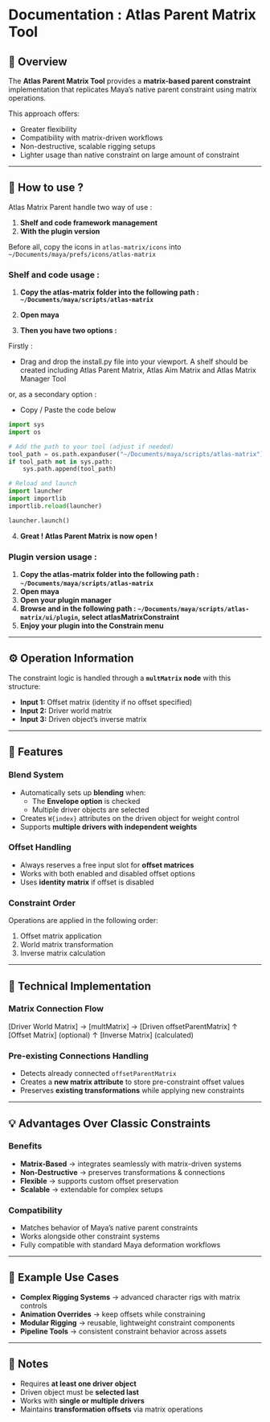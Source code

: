 # Documentation : Atlas Parent Matrix Tool

## 📖 Overview
The **Atlas Parent Matrix Tool** provides a **matrix-based parent constraint** implementation that replicates Maya’s native parent constraint using matrix operations.  

This approach offers:
- Greater flexibility  
- Compatibility with matrix-driven workflows  
- Non-destructive, scalable rigging setups
- Lighter usage than native constraint on large amount of constraint

---

## 🚀 How to use ?

Atlas Matrix Parent handle two way of use :

1. **Shelf and code framework management**
2. **With the plugin version**  

Before all, copy the icons in ```atlas-matrix/icons``` into ```~/Documents/maya/prefs/icons/atlas-matrix```

### Shelf and code usage :

1. **Copy the atlas-matrix folder into the following path : ```~/Documents/maya/scripts/atlas-matrix```**
2. **Open maya**

3. **Then you have two options :** 

Firstly :
- Drag and drop the install.py file into your viewport. A shelf should be created including Atlas Parent Matrix, Atlas Aim Matrix and Atlas Matrix Manager Tool

or, as a secondary option :

- Copy / Paste the code below

```python
import sys
import os

# Add the path to your tool (adjust if needed)
tool_path = os.path.expanduser("~/Documents/maya/scripts/atlas-matrix")
if tool_path not in sys.path:
    sys.path.append(tool_path)

# Reload and launch
import launcher
import importlib
importlib.reload(launcher)

launcher.launch()
```

4. **Great ! Atlas Parent Matrix is now open !** 

### Plugin version usage :

1. **Copy the atlas-matrix folder into the following path : ```~/Documents/maya/scripts/atlas-matrix```**
2. **Open maya**
3. **Open your plugin manager**
4. **Browse and in the following path : ```~/Documents/maya/scripts/atlas-matrix/ui/plugin```, select atlasMatrixConstraint**
5. **Enjoy your plugin into the Constrain menu**

---

## ⚙️ Operation Information
The constraint logic is handled through a **`multMatrix` node** with this structure:

- **Input 1:** Offset matrix (identity if no offset specified)  
- **Input 2:** Driver world matrix  
- **Input 3:** Driven object’s inverse matrix  

---

## 🌟 Features

### Blend System
- Automatically sets up **blending** when:
  - The **Envelope option** is checked  
  - Multiple driver objects are selected  
- Creates `W{index}` attributes on the driven object for weight control  
- Supports **multiple drivers with independent weights**  

### Offset Handling
- Always reserves a free input slot for **offset matrices**  
- Works with both enabled and disabled offset options  
- Uses **identity matrix** if offset is disabled  

### Constraint Order
Operations are applied in the following order:
1. Offset matrix application  
2. World matrix transformation  
3. Inverse matrix calculation  

---

## 🔧 Technical Implementation

### Matrix Connection Flow
[Driver World Matrix] → [multMatrix] → [Driven offsetParentMatrix]
↑
[Offset Matrix] (optional)
↑
[Inverse Matrix] (calculated)


### Pre-existing Connections Handling
- Detects already connected `offsetParentMatrix`  
- Creates a **new matrix attribute** to store pre-constraint offset values  
- Preserves **existing transformations** while applying new constraints  

---

## 💡 Advantages Over Classic Constraints

### Benefits
- **Matrix-Based** → integrates seamlessly with matrix-driven systems  
- **Non-Destructive** → preserves transformations & connections  
- **Flexible** → supports custom offset preservation  
- **Scalable** → extendable for complex setups  

### Compatibility
- Matches behavior of Maya’s native parent constraints  
- Works alongside other constraint systems  
- Fully compatible with standard Maya deformation workflows  

---

## 🧩 Example Use Cases
- **Complex Rigging Systems** → advanced character rigs with matrix controls  
- **Animation Overrides** → keep offsets while constraining  
- **Modular Rigging** → reusable, lightweight constraint components  
- **Pipeline Tools** → consistent constraint behavior across assets  

---

## 📝 Notes
- Requires **at least one driver object**  
- Driven object must be **selected last**  
- Works with **single or multiple drivers**  
- Maintains **transformation offsets** via matrix operations  
